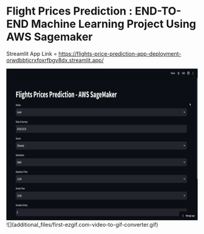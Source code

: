 # Flight Prices Prediction : END-TO-END Machine Learning Project Using AWS Sagemaker

Streamlit App Link = https://flights-price-prediction-app-deployment-orwdbbtjcrxfoxrfbgv8dx.streamlit.app/

<img src="additional_files/first-ezgif.com-video-to-gif-converter.gif" width="600" height="400" />
![](additional_files/first-ezgif.com-video-to-gif-converter.gif)
